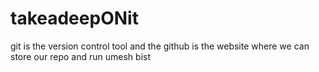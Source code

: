 # takeadeepONit
git is the version control tool and the github is the website where we can store our repo and run 
umesh bist
